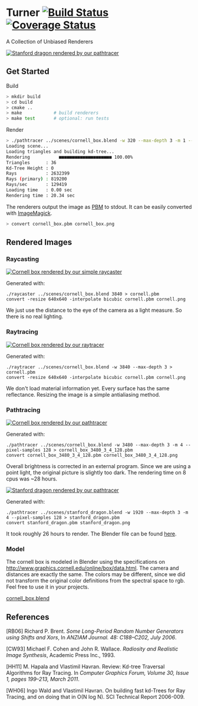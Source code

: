 # Turner [![Build Status](https://travis-ci.org/turner-renderer/turner.svg?branch=master)](https://travis-ci.org/turner-renderer/turner) [![Coverage Status](https://coveralls.io/repos/github/turner-renderer/turner/badge.svg?branch=master)](https://coveralls.io/github/turner-renderer/turner?branch=master)

A Collection of Unbiased Renderers

[![Stanford dragon rendered by our pathtracer](https://f001.backblazeb2.com/file/turner/stanford_dragon.png)](https://f001.backblazeb2.com/file/turner/stanford_dragon.png)

## Get Started

Build

```bash
> mkdir build
> cd build
> cmake ..
> make            # build renderers
> make test       # optional: run tests
```

Render

```bash
> ./pathtracer ../scenes/cornell_box.blend -w 320 --max-depth 3 -m 1 --pixel-samples 8 > cornell_box.pbm
Loading scene...
Loading triangles and building kd-tree...
Rendering           ■■■■■■■■■■■■■■■■■■■■ 100.00%
Triangles      : 36
Kd-Tree Height : 0
Rays           : 2632399
Rays (primary) : 819200
Rays/sec       : 129419
Loading time   : 0.00 sec
Rendering time : 20.34 sec
```

The renderers output the image as [PBM](https://en.wikipedia.org/wiki/Netpbm_format#PBM_example)
to stdout. It can be easily converted with [ImageMagick](https://www.imagemagick.org/script/index.php).

```bash
> convert cornell_box.pbm cornell_box.png
```

## Rendered Images

### Raycasting

[![Cornell box rendered by our simple raycaster](https://f001.backblazeb2.com/file/turner/cornell_raycast.png)](https://f001.backblazeb2.com/file/turner/cornell_raycast.png)

Generated with:
```(bash)
./raycaster ../scenes/cornell_box.blend 3840 > cornell.pbm
convert -resize 640x640 -interpolate bicubic cornell.pbm cornell.png
```

We just use the distance to the eye of the camera as a light measure. So there
is no real lighting.

### Raytracing

[![Cornell box rendered by our raytracer](https://f001.backblazeb2.com/file/turner/cornell_raytrace.png)](https://f001.backblazeb2.com/file/turner/cornell_raytrace.png)

Generated with:
```(bash)
./raytracer ../scenes/cornell_box.blend -w 3840 --max-depth 3 > cornell.pbm
convert -resize 640x640 -interpolate bicubic cornell.pbm cornell.png
```

We don't load material information yet. Every surface has the same reflectance.
Resizing the image is a simple antialiasing method.

### Pathtracing

[![Cornell box rendered by our pathtracer](https://f001.backblazeb2.com/file/turner/cornell_box_pathtrace_3480_4_128.png)](https://f001.backblazeb2.com/file/turner/cornell_box_pathtrace_3480_4_128.png)

Generated with:
```(bash)
./pathtracer ../scenes/cornell_box.blend -w 3480 --max-depth 3 -m 4 --pixel-samples 128 > cornell_box_3480_3_4_128.pbm
convert cornell_box_3480_3_4_128.pbm cornell_box_3480_3_4_128.png
```

Overall brightness is corrected in an external program. Since we are using a point light, the original picture is slightly too dark. The rendering time on 8 cpus was ~28 hours.

[![Stanford dragon rendered by our pathtracer](https://f001.backblazeb2.com/file/turner/stanford_dragon.png)](https://f001.backblazeb2.com/file/turner/stanford_dragon.png)

Generated with:
```(bash)
./pathtracer ../scenes/stanford_dragon.blend -w 1920 --max-depth 3 -m 4 --pixel-samples 128 > stanford_dragon.pbm
convert stanford_dragon.pbm stanford_dragon.png
```

It took roughly 26 hours to render. The Blender file can be found [here](https://f001.backblazeb2.com/b2api/v1/b2_download_file_by_id?fileId=4_zb374779d699429f35cae071c_f1050377135d1e264_d20170211_m230826_c001_v0001036_t0059).

### Model

The cornell box is modeled in Blender using the specifications on
http://www.graphics.cornell.edu/online/box/data.html. The camera and distances
are exactly the same. The colors may be different, since we did not transform
the original color definitions from the spectral space to rgb. Feel free to use
it in your projects.

[cornell_box.blend](scenes/cornell_box.blend)

## References

<a name="RB06"></a>[RB06] Richard P. Brent. _Some Long-Period Random Number Generators using Shifts and Xors_, In _ANZIAM Journal. 48: C188–C202, July 2006_. 

<a name="CW93"></a>[CW93] Michael F. Cohen and John R. Wallace. _Radiosity and Realistic Image Synthesis_, Academic Press Inc., 1993.

<a name="HH11"></a>[HH11] M. Hapala and Vlastimil Havran. Review: Kd-tree Traversal Algorithms for Ray Tracing. In _Computer Graphics Forum, Volume 30, Issue 1, pages 199–213, March 2011_.

<a name="WH06"></a>[WH06] Ingo Wald and Vlastimil Havran. On building fast kd-Trees for Ray Tracing, and on doing that in O(N log N). SCI Technical Report 2006-009.
